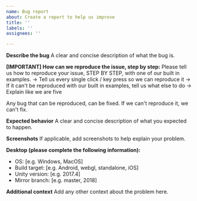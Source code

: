 ```yaml
---
name: Bug report
about: Create a report to help us improve
title: ''
labels: ''
assignees: ''

---
```


**Describe the bug**
A clear and concise description of what the bug is.

**[IMPORTANT] How can we reproduce the issue, step by step:**
Please tell us how to reproduce your issue, STEP BY STEP, with one of our built in examples.
-> Tell us every single click / key press so we can reproduce it
-> If it can't be reproduced with our built in examples, tell us what else to do
-> Explain like we are five

Any bug that can be reproduced, can be fixed.
If we can't reproduce it, we can't fix.

**Expected behavior**
A clear and concise description of what you expected to happen.

**Screenshots**
If applicable, add screenshots to help explain your problem.

**Desktop (please complete the following information):**
* OS: \[e.g. Windows, MacOS\]
* Build target: \[e.g.  Android, webgl, standalone, iOS\]
* Unity version: \[e.g. 2017.4]
* Mirror branch: \[e.g.  master, 2018\]

**Additional context**
Add any other context about the problem here.
